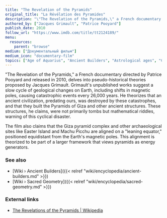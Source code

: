 ```yaml
---
title: "The Revelation of the Pyramids"
original_title: "La Révélation des Pyramides"
description: "\"The Revelation of the Pyramids,\" a French documentary directed by Patrice Pooyard and released in 2010, delves into pseudo-historical theories proposed by Jacques Grimault. Grimault's unpublished works suggest a slow cycle of geological changes on Earth, including shifts in magnetic poles, causing catastrophic events every 26,000 years. He theorizes that an ancient civilization, predating ours, was destroyed by these catastrophes, and that they built the Pyramids of Giza and other ancient structures. These structures, he claims, were not primarily tombs but mathematical riddles, warning of this cyclical disaster."
authored_by: ["Jacques Grimault", "Patrice Pooyard"]
publish_date: 2010
follow_url: "https://www.imdb.com/title/tt2124189/"
menu:
  resources:
    parent: "browse"
medium: ["Документальный фильм"]
medium_icon: "documentary-film"
topics: ["Age of Aquarius", "Ancient Builders", "Astrological ages", "Cataclysm", "Precession", "Pyramids", "The Tradition"]
---
```


"The Revelation of the Pyramids," a French documentary directed by Patrice Pooyard and released in 2010, delves into pseudo-historical theories proposed by Jacques Grimault. Grimault's unpublished works suggest a slow cycle of geological changes on Earth, including shifts in magnetic poles, causing catastrophic events every 26,000 years. He theorizes that an ancient civilization, predating ours, was destroyed by these catastrophes, and that they built the Pyramids of Giza and other ancient structures. These structures, he claims, were not primarily tombs but mathematical riddles, warning of this cyclical disaster.

The film also claims that the Giza pyramid complex and other archaeological sites like Easter Island and Machu Picchu are aligned on a "leaning equator," positioned equidistant from the Earth's magnetic poles. This alignment is theorized to be part of a larger framework that views pyramids as energy generators.

### See also

- [Wiki › Ancient Builders]({{< relref "wiki/encyclopedia/ancient-builders.md" >}})
- [Wiki › Sacred Geometry]({{< relref "wiki/encyclopedia/sacred-geometry.md" >}})

### External links

- [The Revelations of the Pyramids | Wikipedia](https://en.wikipedia.org/wiki/The_Revelation_of_the_Pyramids)
